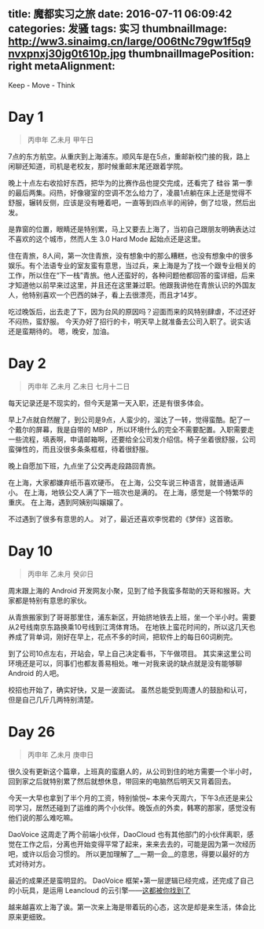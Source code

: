 title: 魔都实习之旅
date: 2016-07-11 06:09:42
categories: 发骚
tags: 实习
thumbnailImage: http://ww3.sinaimg.cn/large/006tNc79gw1f5q9nvxpnxj30jg0t610p.jpg
thumbnailImagePosition: right
metaAlignment:
---

Keep - Move - Think

<!-- more -->

# Day 1

> 丙申年 乙未月 甲午日

7点的东方航空。从重庆到上海浦东。顺风车是在5点，重邮新校门接的我，路上闲聊还知道，司机是老校友，那时候重邮末尾还跟着学院。

晚上十点左右收拾好东西，把华为的比赛作品也提交完成，还看完了 硅谷 第一季的最后两集。闷热，好像寝室的空调不怎么给力了，凌晨1点躺在床上还是觉得不舒服，辗转反侧，应该是没有睡着吧，一直等到四点半的闹钟，倒了垃圾，然后出发。

是靠窗的位置，眼睛还是特别累，马上又要去上海了，当初自己跟朋友明确表达过不喜欢的这个城市，然而人生 3.0 Hard Mode 起始点还是这里。

住在青旅，8人间，第一次住青旅，没有想象中的那么糟糕，也没有想象中的很多娱乐。有个法语专业的室友蛮有意思，当过兵，来上海是为了找一个跟专业相关的工作，所以住在“下一栈”青旅。他人还蛮好的，各种问题他都回答的蛮详细，后来才知道他以前早来过这里，并且还在这里兼过职。他跟我讲他在青旅认识的外国友人，他特别喜欢一个巴西的妹子，看上去很漂亮，而且才14岁。

吃过晚饭后，出去走了下，因为台风的原因吗？迎面而来的风特别肆虐，不过还好不闷热，蛮舒服。
今天办好了招行的卡，明天早上就准备去公司入职了。说实话还是蛮期待的。
嗯，晚安，加油。

# Day 2

> 丙申年  乙未月 乙未日 七月十二日

每天记录还是不现实的，但今天是第一天入职，还是有很多体会。

早上7点就自然醒了，到公司是9点，人蛮少的，溜达了一转，觉得蛮酷。配了一个戴尔的屏幕，我是自带的 MBP ，所以环境什么的完全不需要配置。入职需要走一些流程，填表啊，申请邮箱啊，还要给全公司发介绍信。椅子坐着很舒服，公司蛮弹性的，而且没很多条条框框，待着很舒服。

晚上自愿加下班，九点坐了公交再走段路回青旅。

在上海，大家都嫌弃纸币喜欢硬币。
在上海，公交车说三种语言，就普通话声小。
在上海，地铁公交人满了下一班次也是满的。
在上海，感觉是一个特繁华的重庆。
在上海，遇到阿姨别叫嬢嬢了。

不过遇到了很多有意思的人。
对了，最近还喜欢李悦君的《梦伴》这首歌。

# Day 10

> 丙申年 乙未月 癸卯日

周末跟上海的 Android 开发网友小聚，见到了给予我蛮多帮助的天哥和猴哥。大家都是特别有意思的家伙。

从青旅搬家到了哥哥那里住，浦东新区，开始挤地铁去上班，坐一个半小时。需要从2号线南京东路换乘10号线到江湾体育场。
在地铁上蛮花时间的，所以这几天也养成了背单词，刚好在早上，花点不多的时间，把软件上的每日60词刷完。


到了公司10点左右，开站会，早上自己决定看书，下午做项目。
其实来这里公司环境还是可以，同事们也都友善易相处。唯一对我来说的缺点就是没有能够聊 Android 的人吧。

校招也开始了，确实好快，又是一波面试。
虽然总能受到周遭人的鼓励和认可，但是自己几斤几两特别清楚。

# Day 26

> 丙申年  乙未月 庚申日

很久没有更新这个篇章，上班真的蛮磨人的，从公司到住的地方需要一个半小时，回到家之后就特别累了然后就想休息，带回来的电脑然后明天又背着回去。

今天一大早也拿到了半个月的工资，特别愉悦~
本来今天周六，下午3点还是来公司学习，居然还碰到了运维的两个小伙伴。晚饭点的外卖，韩寒的那家，感觉没有他们说的那么难吃嘛。

DaoVoice 这周走了两个前端小伙伴，DaoCloud 也有其他部门的小伙伴离职，感觉在工作之后，分离也开始变得平常了起来，来来去去的，可能是因为第一次经历吧，或许以后会习惯的。
所以更加理解了__一期一会__的意思，得要以最好的方式对待对方。

最近的成果还是蛮明显的。
DaoVoice 框架+第一层逻辑已经完成，还完成了自己的小玩具，是运用 Leancloud 的云引擎——[这都被你找到了](http://imxie.leanapp.cn)

越来越喜欢上海了诶。第一次来上海是带着玩的心态，这次是却是来生活，体会比原来更细致。



